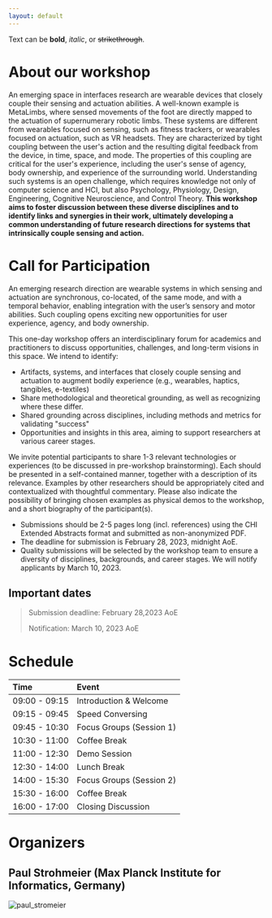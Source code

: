 ```yaml
---
layout: default
---
```


Text can be **bold**, _italic_, or ~~strikethrough~~.

# About our workshop

An emerging space in interfaces research are wearable devices that closely couple their sensing and actuation abilities. A well-known example is MetaLimbs, where sensed movements of the foot are directly mapped to the actuation of supernumerary robotic limbs. These systems are different from wearables focused on sensing, such as fitness trackers, or wearables focused on actuation, such as VR headsets. They are characterized by tight coupling between the user's action and the resulting digital feedback from the device, in time, space, and mode. The properties of this coupling are critical for the user's experience, including the user's sense of agency, body ownership, and experience of the surrounding world. Understanding such systems is an open challenge, which requires knowledge not only of computer science and HCI, but also Psychology, Physiology, Design, Engineering, Cognitive Neuroscience, and Control Theory. 
**This workshop aims to foster discussion between these diverse disciplines and to identify links and synergies in their work, ultimately developing a common understanding of future research directions for systems that intrinsically couple sensing and action.**

# Call for Participation

An emerging research direction are wearable systems in which sensing and actuation are synchronous, co-located, of the same mode, and with a temporal behavior, enabling integration with the user’s sensory and motor abilities. Such coupling opens exciting new opportunities for user experience, agency, and body ownership.

This one-day workshop offers an interdisciplinary forum for academics and practitioners to discuss opportunities, challenges, and long-term visions in this space. We intend to identify:

* Artifacts, systems, and interfaces that closely couple sensing and actuation to augment bodily experience (e.g., wearables, haptics, tangibles, e-textiles)
* Share methodological and theoretical grounding, as well as recognizing where these differ.
* Shared grounding across disciplines, including methods and metrics for validating "success"
* Opportunities and insights in this area, aiming to support researchers at various career stages.

We invite potential participants to share 1-3 relevant technologies or experiences (to be discussed in pre-workshop brainstorming). Each should be presented in a self-contained manner, together with a description of its relevance. Examples by other researchers should be appropriately cited and contextualized with thoughtful commentary. Please also indicate the possibility of bringing chosen examples as physical demos to the workshop, and a short biography of the participant(s).

* Submissions should be 2-5 pages long (incl. references) using the CHI Extended Abstracts format and submitted as non-anonymized PDF.
* The deadline for submission is February 28, 2023, midnight AoE.
* Quality submissions will be selected by the workshop team to ensure a diversity of disciplines, backgrounds, and career stages. We will notify applicants by March 10, 2023.


## Important dates

> Submission deadline: February 28,2023 AoE
> 
> Notification: March 10, 2023 AoE

# Schedule

| Time	| Event |
|:-------------|:------------------|
|09:00 - 09:15	|Introduction & Welcome|
|09:15 - 09:45	|Speed Conversing|
|09:45 - 10:30|	Focus Groups (Session 1)|
|10:30 - 11:00|	Coffee Break|
|11:00 - 12:30|	Demo Session|
|12:30 - 14:00|	Lunch Break|
|14:00 - 15:30	|Focus Groups (Session 2)|
|15:30 - 16:00|	Coffee Break|
|16:00 - 17:00	|Closing Discussion|

# Organizers
## Paul Strohmeier (Max Planck Institute for Informatics, Germany)


![paul_stromeier](https://sensint.mpi-inf.mpg.de/uploads/people/paul_glove_square.jpg)



